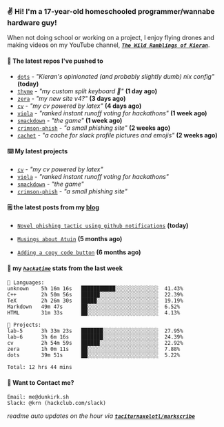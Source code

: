 ### ✌️ Hi! I'm a 17-year-old homeschooled programmer/wannabe hardware guy!

When not doing school or working on a project, I enjoy flying drones and making videos on my YouTube channel, [**_`The Wild Ramblings of Kieran`_**](https://youtube.com/@kieran.rambles).

#### 👷 The latest repos I've pushed to

- [`dots`](https://github.com/taciturnaxolotl/dots) - _"Kieran's opinionated (and probably slightly dumb) nix config"_ **(today)**
- [`thyme`](https://github.com/taciturnaxolotl/thyme) - _"my custom split keyboard 🫶"_ **(1 day ago)**
- [`zera`](https://github.com/taciturnaxolotl/zera) - _"my new site v4?"_ **(3 days ago)**
- [`cv`](https://github.com/taciturnaxolotl/cv) - _"my cv powered by latex"_ **(4 days ago)**
- [`viola`](https://github.com/taciturnaxolotl/viola) - _"ranked instant runoff voting for hackathons"_ **(1 week ago)**
- [`smackdown`](https://github.com/taciturnaxolotl/smackdown) - _"the game"_ **(1 week ago)**
- [`crimson-phish`](https://github.com/taciturnaxolotl/crimson-phish) - _"a small phishing site"_ **(2 weeks ago)**
- [`cachet`](https://github.com/taciturnaxolotl/cachet) - _"a cache for slack profile pictures and emojis"_ **(2 weeks ago)**

#### ⌨️ My latest projects

- [`cv`](https://github.com/taciturnaxolotl/cv) - _"my cv powered by latex"_
- [`viola`](https://github.com/taciturnaxolotl/viola) - _"ranked instant runoff voting for hackathons"_
- [`smackdown`](https://github.com/taciturnaxolotl/smackdown) - _"the game"_
- [`crimson-phish`](https://github.com/taciturnaxolotl/crimson-phish) - _"a small phishing site"_

#### 🗒️ the latest posts from my [blog](https://dunkirk.sh)

- [`Novel phishing tactic using github notifications`](https://dunkirk.sh/blog/github-phishing/) **(today)**

- [`Musings about Atuin`](https://dunkirk.sh/blog/atuin/) **(5 months ago)**

- [`Adding a copy code button`](https://dunkirk.sh/blog/adding-a-copy-button/) **(6 months ago)**



#### 📡 my [_`hackatime`_](https://waka.hackclub.com) stats from the last week

```text
💾 Languages:
unknown    5h 16m 16s   ███████████░░░░░░░░░░░░░░  41.43%
C++        2h 50m 56s   ██████░░░░░░░░░░░░░░░░░░░  22.39%
TeX        2h 26m 30s   █████░░░░░░░░░░░░░░░░░░░░  19.19%
Markdown   49m 47s      ██░░░░░░░░░░░░░░░░░░░░░░░  6.52%
HTML       31m 33s      ██░░░░░░░░░░░░░░░░░░░░░░░  4.13%

💼 Projects:
lab-5      3h 33m 23s   ███████░░░░░░░░░░░░░░░░░░  27.95%
lab-6      3h 6m 16s    ███████░░░░░░░░░░░░░░░░░░  24.39%
cv         2h 54m 59s   ██████░░░░░░░░░░░░░░░░░░░  22.92%
zera       1h 0m 11s    ██░░░░░░░░░░░░░░░░░░░░░░░  7.88%
dots       39m 51s      ██░░░░░░░░░░░░░░░░░░░░░░░  5.22%

Total: 12 hrs 44 mins
```

#### 📮 Want to Contact me?

```text
Email: me@dunkirk.sh
Slack: @krn (hackclub.com/slack)
```

_readme auto updates on the hour via [**`taciturnaxolotl/markscribe`**](https://github.com/taciturnaxolotl/markscribe)_
